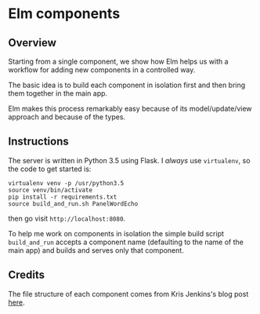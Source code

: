 Elm components
====

Overview
----

Starting from a single component, we show how Elm helps us with a workflow for
adding new components in a controlled way.

The basic idea is to build each component in isolation first and then bring
them together in the main app.

Elm makes this process remarkably easy because of its model/update/view
approach and because of the types.

Instructions
----
The server is written in Python 3.5 using Flask. I _always_ use `virtualenv`,
so the code to get started is:

    virtualenv venv -p /usr/python3.5
    source venv/bin/activate
    pip install -r requirements.txt
    source build_and_run.sh PanelWordEcho

then go visit `http://localhost:8080`.

To help me work on components in isolation the simple build script
`build_and_run` accepts a component name (defaulting to the name of the main
app) and builds and serves only that component.

Credits
----
The file structure of each component comes from Kris Jenkins's blog post
[here](http://blog.jenkster.com/2016/04/how-i-structure-elm-apps.html).
